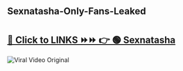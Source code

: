 
 ## Sexnatasha-Only-Fans-Leaked

# <h2><a href="https://clipsfans.com/Sexnatasha&ref=git">🔗 Click to LINKS ⏩⏩ 👉 🟢 Sexnatasha </a></h2>

<a href="https://clipsfans.com/Sexnatasha&ref=git" rel="nofollow" data-target="animated-image.originalLink"><img src="https://i.ibb.co.com/xMMVF88/686577567.gif" alt="Viral Video Original" style="max-width: 100%; display: inline-block;" data-target="animated-image.originalImage"></a>
